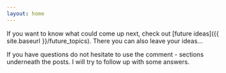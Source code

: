 ```yaml
---
layout: home
---
```


If you want to know what could come up next, check out [future ideas]({{ site.baseurl }}/future_topics).
There you can also leave your ideas...

If you have questions do not hesitate to use the comment - sections underneath the posts.
I will try to follow up with some answers.
